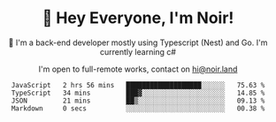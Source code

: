 <div align="center">

<h1 align="center">👋 Hey Everyone, I'm Noir! </h1>
  

 🎉  I'm a back-end developer mostly using Typescript (Nest) and Go. I'm currently learning c#

   
<p align="center">

  I'm open to full-remote works, contact on [hi@noir.land](mailto:business@noir.land)
 
 </p>
   

  
<!--START_SECTION:waka-->

```text
JavaScript   2 hrs 56 mins   ███████████████████░░░░░░   75.63 %
TypeScript   34 mins         ███▓░░░░░░░░░░░░░░░░░░░░░   14.85 %
JSON         21 mins         ██▒░░░░░░░░░░░░░░░░░░░░░░   09.13 %
Markdown     0 secs          ░░░░░░░░░░░░░░░░░░░░░░░░░   00.38 %
```

<!--END_SECTION:waka-->

